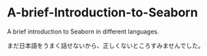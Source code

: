 # A-brief-Introduction-to-Seaborn
A brief introduction to Seaborn in different languages.

まだ日本語をうまく話せないから、正しくないところすみませんでした。
